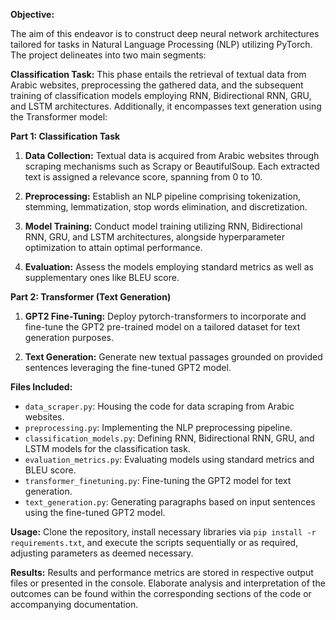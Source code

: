 **Objective:**

The aim of this endeavor is to construct deep neural network architectures tailored for tasks in Natural Language Processing (NLP) utilizing PyTorch. The project delineates into two main segments:

**Classification Task:**
This phase entails the retrieval of textual data from Arabic websites, preprocessing the gathered data, and the subsequent training of classification models employing RNN, Bidirectional RNN, GRU, and LSTM architectures. Additionally, it encompasses text generation using the Transformer model:

**Part 1: Classification Task**

1. **Data Collection:**
   Textual data is acquired from Arabic websites through scraping mechanisms such as Scrapy or BeautifulSoup. Each extracted text is assigned a relevance score, spanning from 0 to 10.

2. **Preprocessing:**
   Establish an NLP pipeline comprising tokenization, stemming, lemmatization, stop words elimination, and discretization.

3. **Model Training:**
   Conduct model training utilizing RNN, Bidirectional RNN, GRU, and LSTM architectures, alongside hyperparameter optimization to attain optimal performance.

4. **Evaluation:**
   Assess the models employing standard metrics as well as supplementary ones like BLEU score.

**Part 2: Transformer (Text Generation)**

1. **GPT2 Fine-Tuning:**
   Deploy pytorch-transformers to incorporate and fine-tune the GPT2 pre-trained model on a tailored dataset for text generation purposes.

2. **Text Generation:**
   Generate new textual passages grounded on provided sentences leveraging the fine-tuned GPT2 model.

**Files Included:**
- `data_scraper.py`: Housing the code for data scraping from Arabic websites.
- `preprocessing.py`: Implementing the NLP preprocessing pipeline.
- `classification_models.py`: Defining RNN, Bidirectional RNN, GRU, and LSTM models for the classification task.
- `evaluation_metrics.py`: Evaluating models using standard metrics and BLEU score.
- `transformer_finetuning.py`: Fine-tuning the GPT2 model for text generation.
- `text_generation.py`: Generating paragraphs based on input sentences using the fine-tuned GPT2 model.

**Usage:**
Clone the repository, install necessary libraries via `pip install -r requirements.txt`, and execute the scripts sequentially or as required, adjusting parameters as deemed necessary.

**Results:**
Results and performance metrics are stored in respective output files or presented in the console. Elaborate analysis and interpretation of the outcomes can be found within the corresponding sections of the code or accompanying documentation.

